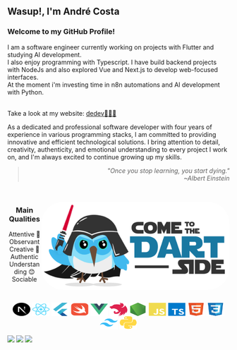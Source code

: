 ## Wasup!, I'm André Costa
### Welcome to my GitHub Profile!

<p>
I am a software engineer currently working on projects with Flutter and studying AI development.</br>
I also enjoy programming with Typescript. I have build backend projects with NodeJs and also explored Vue and Next.js to develop web-focused interfaces.</br>
At the moment i'm investing time in n8n automations and AI development with Python.</br></br>

Take a look at my website: [dedev🧑🏽‍💻](https://dedev.netlify.app/)

As a dedicated and professional software developer with four years of experience in various programming stacks, I am committed to providing innovative and efficient technological solutions. I bring attention to detail, creativity, authenticity, and emotional understanding to every project I work on, and I'm always excited to continue growing up my skills.</br>
</p>


<div align="right">
  
> _"Once you stop learning, you start dying." <br> ~Albert Einstein_ 
  
</div>
<br>

  [<img align="right" alt="Naha-pic" height="200" style="border-radius:50px;" src="https://raw.githubusercontent.com/kevmoo/dart_side/master/Dash%20Dart%20PNG%20%20-%20white.png" />](https://github.com/kevmoo/dart_side)
  <div align="center">
  
### Main Qualities
Attentive 🧐 Observant<br>
Creative 🎨 Authentic<br>
Understanding 😊 Sociable<br>
</div>
<br>
<div align="center" style="display: inline_block">
  
  [<img align="center" alt="-Next" height="30" width="40" src="https://raw.githubusercontent.com/devicons/devicon/master/icons/nextjs/nextjs-original.svg">](https://nextjs.org/)
  [<img align="center" alt="-React" height="30" width="40" src="https://raw.githubusercontent.com/devicons/devicon/master/icons/react/react-original.svg">](https://reactjs.org/)
  [<img align="center" alt="-Flutter" height="30" width="40" src="https://raw.githubusercontent.com/devicons/devicon/master/icons/flutter/flutter-original.svg" />](https://flutter.dev/)
  [<img align="center" alt="-Swift" height="30" width="40" src="https://raw.githubusercontent.com/devicons/devicon/master/icons/swift/swift-plain.svg" />](https://www.swift.org/)
  [<img align="center" alt="-Vue.js" height="30" width="40" src="https://raw.githubusercontent.com/devicons/devicon/master/icons/vuejs/vuejs-original.svg">](https://vuejs.org/)
  [<img align="center" alt="-Nest.js" height="30" width="40" src="https://raw.githubusercontent.com/devicons/devicon/master/icons/nestjs/nestjs-original.svg" />](https://nestjs.com/)
  [<img align="center" alt="-Node.js" height="30" width="40" src="https://raw.githubusercontent.com/devicons/devicon/master/icons/nodejs/nodejs-original.svg">](https://nodejs.org/)
  [<img align="center" alt="-Js" height="30" width="40" src="https://raw.githubusercontent.com/devicons/devicon/master/icons/javascript/javascript-plain.svg">](https://developer.mozilla.org/pt-BR/docs/Web/JavaScript)
  [<img align="center" alt="-Ts" height="30" width="40" src="https://raw.githubusercontent.com/devicons/devicon/master/icons/typescript/typescript-plain.svg">](https://www.typescriptlang.org/docs/)
  [<img align="center" alt="-HTML" height="30" width="40" src="https://raw.githubusercontent.com/devicons/devicon/master/icons/html5/html5-original.svg">](https://developer.mozilla.org/en-US/docs/Glossary/HTML5)
  [<img align="center" alt="-CSS" height="30" width="40" src="https://raw.githubusercontent.com/devicons/devicon/master/icons/css3/css3-original.svg">](https://developer.mozilla.org/pt-BR/docs/Web/CSS)
  [<img align="center" alt="-Tailwindcss" height="30" width="40" src="https://raw.githubusercontent.com/devicons/devicon/master/icons/tailwindcss/tailwindcss-original.svg">](https://tailwindcss.com/)
  [<img align="center" alt="-Python" height="30" width="40" src="https://raw.githubusercontent.com/devicons/devicon/master/icons/python/python-plain.svg">](https://www.python.org/)
</div>
 
<div> 
  <a href="https://instagram.com/andre.pimentel" target="_blank"><img src="https://img.shields.io/badge/-Instagram-%23E4405F?style=for-the-badge&logo=instagram&logoColor=white" target="_blank"></a>
  <a href = "mailto:andrepc690@gmail.com"><img src="https://img.shields.io/badge/-Gmail-%23333?style=for-the-badge&logo=gmail&logoColor=white" target="_blank"></a>
  <a href="https://www.linkedin.com/in/andrepimentelc/" target="_blank"><img src="https://img.shields.io/badge/-LinkedIn-%230077B5?style=for-the-badge&logo=linkedin&logoColor=white" target="_blank"></a> 
</div>
